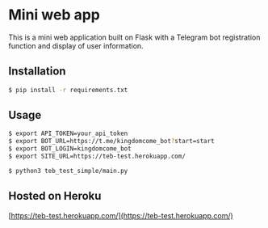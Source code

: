 # Mini web app

This is a mini web application built on Flask with a Telegram bot registration function and display of user information.

## Installation

```bash
$ pip install -r requirements.txt
```

## Usage

```bash
$ export API_TOKEN=your_api_token
$ export BOT_URL=https://t.me/kingdomcome_bot?start=start
$ export BOT_LOGIN=kingdomcome_bot
$ export SITE_URL=https://teb-test.herokuapp.com/

$ python3 teb_test_simple/main.py
```

## Hosted on Heroku

[https://teb-test.herokuapp.com/](https://teb-test.herokuapp.com/)